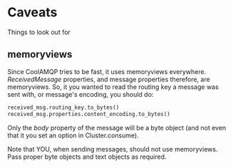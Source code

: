# Caveats

Things to look out for


## memoryviews

Since CoolAMQP tries to be fast, it uses memoryviews everywhere. _ReceivedMessage_ properties, and message
properties therefore, are memoryviews. So, it you wanted to read the routing key a message was sent with,
or message's encoding, you should do:

```python
received_msg.routing_key.to_bytes()
received_msg.properties.content_encoding.to_bytes()
```

Only the _body_ property of the message will be a byte object (and not even that it you set an option
in Cluster.consume).

Note that YOU, when sending messages, should not use memoryviews. Pass proper byte objects and text objects
as required.

